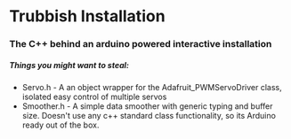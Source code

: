 # Trubbish Installation

### The C++ behind an arduino powered interactive installation

##### Things you might want to steal:

* Servo.h - A an object wrapper for the Adafruit_PWMServoDriver class, isolated easy control of multiple servos
* Smoother.h - A simple data smoother with generic typing and buffer size. Doesn't use any c++ standard class functionality, so its Arduino ready out of the box. 
